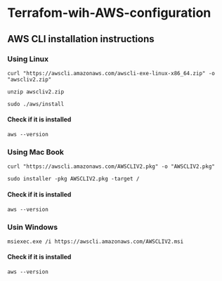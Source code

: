 # Terrafom-wih-AWS-configuration
## AWS CLI installation instructions
### Using Linux
```
curl "https://awscli.amazonaws.com/awscli-exe-linux-x86_64.zip" -o "awscliv2.zip"
```
```
unzip awscliv2.zip
```
```
sudo ./aws/install
```
#### Check if it is installed
```
aws --version
```
### Using Mac Book
```
curl "https://awscli.amazonaws.com/AWSCLIV2.pkg" -o "AWSCLIV2.pkg"
```
```
sudo installer -pkg AWSCLIV2.pkg -target /
```
#### Check if it is installed
```
aws --version
```
### Usin Windows
```
msiexec.exe /i https://awscli.amazonaws.com/AWSCLIV2.msi
```
#### Check if it is installed
```
aws --version
```
